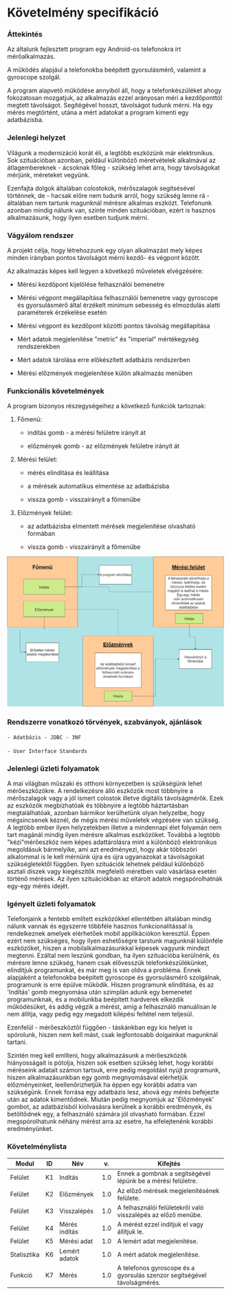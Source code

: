 # Követelmény specifikáció

### Áttekintés

Az általunk fejlesztett program egy Android-os telefonokra írt mérőalkalmazás.

A működés alapjául a telefonokba beépített gyorsulásmérő, valamint a gyroscope szolgál.

A program alapvető működése annyiból áll, hogy a telefonkészüléket ahogy fokozatosan mozgatjuk, az alkalmazás ezzel arányosan méri a kezdőponttól megtett távolságot.
Segítégével hosszt, távolságot tudunk mérni. Ha egy mérés megtörtént, utána a mért adatokat a program kimenti egy adatbázisba.

### Jelenlegi helyzet

Világunk a modernizáció korát éli, a legtöbb eszközünk már elektronikus.
Sok szituációban azonban, például különböző méretvételek alkalmával az átlagembereknek - ácsoknak főleg - szükség lehet arra, hogy távolságokat mérjünk, méreteket vegyünk.

Ezenfajta dolgok általában colostokok, mérőszalagok segítsésével történnek, de - hacsak előre nem tudunk arról, hogy szükség lenne rá - általában
nem tartunk magunknál mérésre alkalmas eszközt. Telefonunk azonban mindig nálunk van, szinte minden szituációban, ezért is hasznos alkalmazásunk, hogy ilyen esetben tudjunk mérni.

### Vágyálom rendszer

A projekt célja, hogy létrehozzunk egy olyan alkalmazást mely képes minden irányban pontos 
távolságot mérni kezdő- és végpont között.

Az alkalmazás képes kell legyen a következő műveletek elvégzésére:

+ Mérési kezdőpont kijelölése felhasználói bemenetre

+ Mérési végpont megállapítása felhasználói bemenetre vagy gyroscope és gyorsulásmérő által érzékelt
minimum sebesség és elmozdulás alatti paraméterek érzékelése esetén

+ Mérési végpont és kezdőpont közötti pontos távolság megállapítása

+ Mért adatok megjelenítése "metric" és "imperial" mértékegység rendszerekben

+ Mért adatok tárolása erre előkészített adatbázis rendszerben

+ Mérési előzmények megjelenítése külön alkalmazás menüben

### Funkcionális követelmények

A program bizonyos részegységeihez a következő funkciók tartoznak:

 1. Főmenü:

    - indítás gomb - a mérési felületre irányít át
    
    - előzmények gomb - az előzmények felületre irányít át
    
 2. Mérési felület:
    
    - mérés elindítása és leállítása

    - a mérések automatikus elmentése az adatbázisba

    - vissza gomb - visszairányít a főmenübe

 3. Előzmények felület:

    - az adatbázisba elmentett mérések megjelenítése olvasható formában

    - vissza gomb - visszairányít a főmenübe
    
![](../media/funk_kov_abra.png)

### Rendszerre vonatkozó törvények, szabványok, ajánlások

    - Adatbázis - JDBC - 3NF

    - User Interface Standards

### Jelenlegi üzleti folyamatok

A mai világban műszaki és otthoni környezetben is szükségünk lehet mérőeszközökre. A rendelkezésre 
álló eszközök most többnyire a mérőszalagok vagy a jól ismert colostok illetve digitális 
távolságmérők. Ezek az eszközök megbízhatóak és többnyire a legtöbb háztartásban megtalálhatóak, 
azonban bármikor kerülhetünk olyan helyzetbe, hogy mégsincsenek kéznél, de mégis mérési műveletek 
végzésére van szükség. A legtöbb ember ilyen helyzetekben illetve a mindennapi élet folyamán nem 
tart magánál mindig ilyen mérésre alkalmas eszközöket. Továbbá a legtöbb "kézi"mérőeszköz nem képes 
adattárolásra mint a különböző elektronikus megoldásuk bármelyike, ami azt eredményezi, hogy akár 
többszöri alkalommal is le kell mérnünk újra és újra ugyanazokat a távolságokat szükségletektől 
függően. Ilyen szituációk lehetnek például különböző asztali díszek vagy kiegészítők megfelelő 
méretben való vásárlása esetén történő mérések. Az ilyen szituációkban az eltárolt adatok 
megspórolhatnák egy-egy mérés idejét.

### Igényelt üzleti folyamatok

Telefonjaink a fentebb említett eszközökkel ellentétben általában mindig nálunk vannak és egyszerre többféle hasznos funkcionalitással is rendelkeznek
amelyek elérhetőek mobil applikációkon keresztül. Éppen ezért nem szükséges, hogy ilyen eshetőségre tarstunk magunknál különféle eszközöket, hiszen a mobilalkalmazásunkkal
képesek vagyunk mindezt megtenni. Ezáltal nem leszünk gondban, ha ilyen szituációba kerülnénk, és mérésre lenne szükség, hanem csak elővesszük telefonkészülékünket, elindítjuk
programunkat, és már meg is van oldva a probléma.
Ennek alapjaként a telefonokba beépített gyroscope és gyorsulásmérő szolgálnak, programunk is erre épülve működik. Hiszen programunk elindítása, és az 'Indítás'
gomb megnyomása után szimplán adunk egy bemenetet programunknak, és a mobilunkba beépített hardverek elkezdik működésüket, és addig végzik a mérést, amíg a felhasználó
manuálisan le nem állítja, vagy pedig egy megadott kilépési feltétel nem teljesül.

Ezenfelül - mérőeszköztől függően - táskánkban egy kis helyet is spórolunk, hiszen nem kell mást, csak legfontosabb dolgainkat magunknál tartani.

Szintén meg kell említeni, hogy alkalmazásunk a mérőeszközök hiányosságait is pótolja, hiszen sok esetben szükség lehet, hogy korábbi méréseink adatait számon tartsuk,
erre pedig megoldást nyújt programunk, hiszen alkalmazásunkban egy gomb megnyomásával elérhetjük előzményeinket, leellenőrizhetjük ha éppen egy korábbi adatra van szükségünk.
Ennek forrása egy adatbázis lesz, ahová egy mérés befejezte után az adatok kimentődnek. Miután pedig megnyomjuk az 'Előzmények' gombot, az adatbázisból kiolvasásra kerülnek
a korábbi eredmények, és betöltődnek egy, a felhasználó számára jól olvasható formában.
Ezzel megspórolhatunk néhány mérést arra az esetre, ha elfelejtenénk korábbi eredményünket.

### Követelménylista

| Modul       | ID  | Név           | v.  | Kifejtés                                                                 |
|-------------|-----|---------------|-----|--------------------------------------------------------------------------|
| Felület     | K1  | Indítás       | 1.0 | Ennek a gombnak a segítségével lépünk be a mérési felületre.             |
| Felület     | K2  | Előzmények    | 1.0 | Az előző mérések megjelenítésének felülete.                              |
| Felület     | K3  | Visszalépés   | 1.0 | A felhasználói felületekről való visszalépés az előző menübe.            |
| Felület     | K4  | Mérés indítás | 1.0 | A mérést ezzel indítjuk el vagy állítjuk le.                             |
| Felület     | K5  | Mérési adat   | 1.0 | A lemért adat megjelenítése.                                             |
| Statisztika | K6  | Lemért adatok | 1.0 | A mért adatok megjelenítése.                                             |
| Funkció     | K7  | Mérés         | 1.0 | A telefonos gyroscope és a gyorsulás szenzor segítségével távolságmérés. |